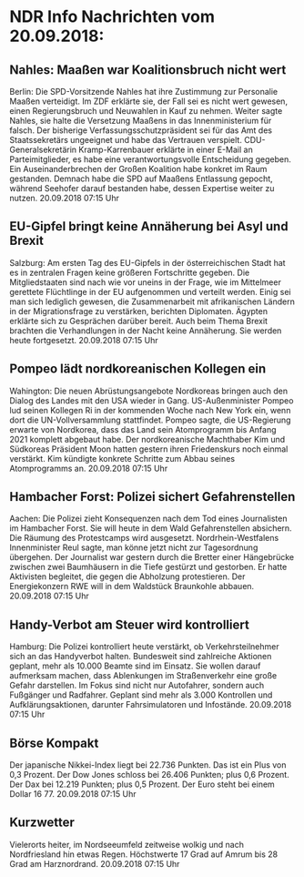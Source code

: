 # NDR Info Nachrichten vom 20.09.2018:


## Nahles: Maaßen war Koalitionsbruch nicht wert
Berlin:	Die SPD-Vorsitzende Nahles hat ihre Zustimmung zur Personalie Maaßen verteidigt. Im ZDF erklärte sie, der Fall sei es nicht wert gewesen, einen Regierungsbruch und Neuwahlen in Kauf zu nehmen. Weiter sagte Nahles, sie halte die Versetzung Maaßens in das Innenministerium für falsch. Der bisherige Verfassungsschutzpräsident sei für das Amt des Staatssekretärs ungeeignet und habe das Vertrauen verspielt. CDU-Generalsekretärin Kramp-Karrenbauer erklärte in einer E-Mail an Parteimitglieder, es habe eine verantwortungsvolle Entscheidung gegeben. Ein Auseinanderbrechen der Großen Koalition habe konkret im Raum gestanden. Demnach habe die SPD auf Maaßens Entlassung gepocht, während Seehofer darauf bestanden habe, dessen Expertise weiter zu nutzen. 20.09.2018 07:15 Uhr 

## EU-Gipfel bringt keine Annäherung bei Asyl und Brexit
Salzburg: Am ersten Tag des EU-Gipfels in der österreichischen Stadt hat es in zentralen Fragen keine größeren Fortschritte gegeben. Die Mitgliedstaaten sind nach wie vor uneins in der Frage, wie im Mittelmeer gerettete Flüchtlinge in der EU aufgenommen und verteilt werden. Einig sei man sich lediglich gewesen, die Zusammenarbeit mit afrikanischen Ländern in der Migrationsfrage zu verstärken, berichten Diplomaten. Ägypten erklärte sich zu Gesprächen darüber bereit. Auch beim Thema Brexit brachten die Verhandlungen in der Nacht keine Annäherung. Sie werden heute fortgesetzt. 20.09.2018 07:15 Uhr 

## Pompeo lädt nordkoreanischen Kollegen ein
Wahington:	Die neuen Abrüstungsangebote Nordkoreas bringen auch den Dialog des Landes mit den USA wieder in Gang. US-Außenminister Pompeo lud seinen Kollegen Ri in der kommenden Woche nach New York ein, wenn dort die UN-Vollversammlung stattfindet. Pompeo sagte, die US-Regierung erwarte von Nordkorea, dass das Land sein Atomprogramm bis Anfang 2021 komplett abgebaut habe. Der nordkoreanische Machthaber Kim und Südkoreas Präsident Moon hatten gestern ihren Friedenskurs noch einmal verstärkt. Kim kündigte konkrete Schritte zum Abbau seines Atomprogramms an. 20.09.2018 07:15 Uhr 

## Hambacher Forst: Polizei sichert Gefahrenstellen
Aachen: Die Polizei zieht Konsequenzen nach dem Tod eines Journalisten im Hambacher Forst. Sie will heute in dem Wald Gefahrenstellen absichern. Die Räumung des Protestcamps wird ausgesetzt. Nordrhein-Westfalens Innenminister Reul sagte, man könne jetzt nicht zur Tagesordnung übergehen. Der Journalist war gestern durch die Bretter einer Hängebrücke zwischen zwei Baumhäusern in die Tiefe gestürzt und gestorben. Er hatte Aktivisten begleitet, die gegen die Abholzung protestieren. Der Energiekonzern RWE will in dem Waldstück Braunkohle abbauen. 20.09.2018 07:15 Uhr 

## Handy-Verbot am Steuer wird kontrolliert
Hamburg: Die Polizei kontrolliert heute verstärkt, ob Verkehrsteilnehmer sich an das Handyverbot halten. Bundesweit sind zahlreiche Aktionen geplant, mehr als 10.000 Beamte sind im Einsatz. Sie wollen darauf aufmerksam machen, dass Ablenkungen im Straßenverkehr eine große Gefahr darstellen. Im Fokus sind nicht nur Autofahrer, sondern auch Fußgänger und Radfahrer. Geplant sind mehr als 3.000 Kontrollen und Aufklärungsaktionen, darunter Fahrsimulatoren und Infostände. 20.09.2018 07:15 Uhr 

## Börse Kompakt
Der japanische Nikkei-Index liegt bei 22.736 Punkten. Das ist ein Plus von 0,3 Prozent. Der Dow Jones schloss bei 26.406 Punkten; plus 0,6 Prozent. Der Dax bei 12.219 Punkten; plus 0,5 Prozent. Der Euro steht bei einem Dollar 16 77. 20.09.2018 07:15 Uhr 

## Kurzwetter
Vielerorts heiter, im Nordseeumfeld zeitweise wolkig und nach Nordfriesland hin etwas Regen. Höchstwerte 17 Grad auf Amrum bis 28 Grad am Harznordrand. 20.09.2018 07:15 Uhr 
